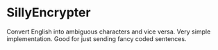 # SillyEncrypter
Convert English into ambiguous characters and vice versa. Very simple implementation. Good for just sending fancy coded sentences.
